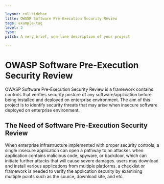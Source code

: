 ```yaml
---

layout: col-sidebar
title: OWASP Software Pre-Execution Security Review
tags: example-tag
level: 2
type: 
pitch: A very brief, one-line description of your project

---
```


# OWASP Software Pre-Execution Security Review

OWASP Software Pre-Execution Security Review is a framework contains controls that verifies security posture of any software/application before being installed and deployed on enterprise environment. The aim of this project is to identify security threats that may arise when insecure software deployed on enterprise environment. 

## The Need of Software Pre-Execution Security Review

When enterprise infrastructure implemented with proper security controls, a single insecure application can open a pathway to an attacker. when application contains malicious code, spyware, or backdoor, which can initiate further attacks that will cause severe damages. users may download and install various applications from multiple platforms. a checklist or framework is needed to verify the application security by examining multiple points such as the source, download site, and etc.

